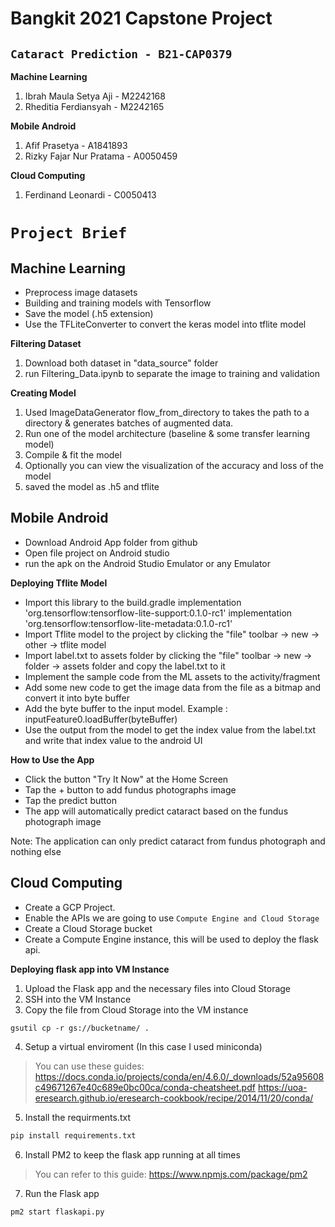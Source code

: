 # Bangkit 2021 Capstone Project
 
## `Cataract Prediction - B21-CAP0379`
**Machine Learning**
 1. Ibrah Maula Setya Aji - M2242168
 2. Rheditia Ferdiansyah - M2242165

**Mobile Android**

 1. Afif Prasetya - A1841893
 2. Rizky Fajar Nur Pratama  - A0050459

**Cloud Computing**

 1. Ferdinand Leonardi - C0050413

# `Project Brief`
## Machine Learning
- Preprocess image datasets
- Building and training models with Tensorflow
- Save the model (.h5 extension)
- Use the TFLiteConverter to convert the keras model into tflite model

**Filtering Dataset**
1. Download both dataset in "data_source" folder
2. run Filtering_Data.ipynb to separate the image to training and validation

**Creating Model**
1. Used ImageDataGenerator flow_from_directory to takes the path to a directory & generates batches of augmented data.
2. Run one of the model architecture (baseline & some transfer learning model)
3. Compile & fit the model
4. Optionally you can view the visualization of the accuracy and loss of the model
5. saved the model as .h5 and tflite

## Mobile Android
- Download Android App folder from github
- Open file project on Android studio
- run the apk on the Android Studio Emulator or any Emulator

**Deploying Tflite Model**
- Import this library to the build.gradle
 implementation 'org.tensorflow:tensorflow-lite-support:0.1.0-rc1'
 implementation 'org.tensorflow:tensorflow-lite-metadata:0.1.0-rc1'
- Import Tflite model to the project by clicking the "file" toolbar -> new -> other -> tflite model
- Import label.txt to assets folder by clicking the "file" toolbar -> new -> folder -> assets folder and copy the label.txt to it
- Implement the sample code from the ML assets to the activity/fragment
- Add some new code to get the image data from the file as a bitmap and convert it into byte buffer
- Add the byte buffer to the input model. Example : inputFeature0.loadBuffer(byteBuffer)
- Use the output from the model to get the index value from the label.txt and write that index value to the android UI

**How to Use the App**
- Click the button "Try It Now" at the Home Screen
- Tap the + button to add fundus photographs image
- Tap the predict button
- The app will automatically predict cataract based on the fundus photograph image

Note: The application can only predict cataract from fundus photograph and nothing else
## Cloud Computing
- Create a GCP Project.
- Enable the APIs we are going to use `Compute Engine and Cloud Storage`
- Create a Cloud Storage bucket
- Create a Compute Engine instance, this will be used to deploy the flask api.

**Deploying flask app into VM Instance**
1. Upload the Flask app and the necessary files into Cloud Storage
2. SSH into the VM Instance
3. Copy the file from Cloud Storage into the VM instance    
```shell
gsutil cp -r gs://bucketname/ .
```
4. Setup a virtual enviroment (In this case I used miniconda)
> You can use these guides: https://docs.conda.io/projects/conda/en/4.6.0/_downloads/52a95608c49671267e40c689e0bc00ca/conda-cheatsheet.pdf
https://uoa-eresearch.github.io/eresearch-cookbook/recipe/2014/11/20/conda/

5. Install the requirments.txt
```python
pip install requirements.txt
```
6. Install PM2 to keep the flask app running at all times
> You can refer to this guide: 
https://www.npmjs.com/package/pm2

7. Run the Flask app
```
pm2 start flaskapi.py
```
